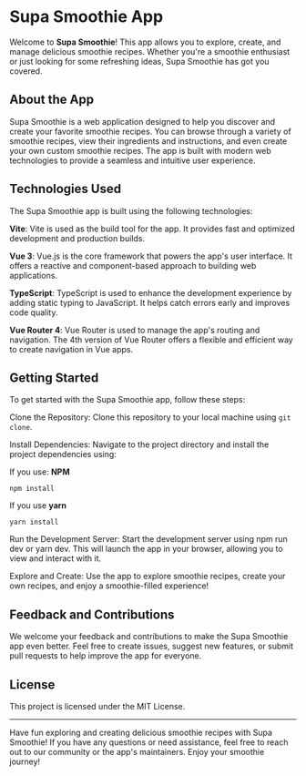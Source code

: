 # Supa Smoothie App

Welcome to **Supa Smoothie**! This app allows you to explore, create, and manage delicious smoothie recipes. Whether you're a smoothie enthusiast or just looking for some refreshing ideas, Supa Smoothie has got you covered.

## About the App

Supa Smoothie is a web application designed to help you discover and create your favorite smoothie recipes. You can browse through a variety of smoothie recipes, view their ingredients and instructions, and even create your own custom smoothie recipes. The app is built with modern web technologies to provide a seamless and intuitive user experience.

## Technologies Used

The Supa Smoothie app is built using the following technologies:

**Vite**: Vite is used as the build tool for the app. It provides fast and optimized development and production builds.

**Vue 3**: Vue.js is the core framework that powers the app's user interface. It offers a reactive and component-based approach to building web applications.

**TypeScript**: TypeScript is used to enhance the development experience by adding static typing to JavaScript. It helps catch errors early and improves code quality.

**Vue Router 4**: Vue Router is used to manage the app's routing and navigation. The 4th version of Vue Router offers a flexible and efficient way to create navigation in Vue apps.

## Getting Started

To get started with the Supa Smoothie app, follow these steps:

Clone the Repository: Clone this repository to your local machine using `git clone`.

Install Dependencies: Navigate to the project directory and install the project dependencies using:

If you use: **NPM**

```ssh
npm install
```

If you use **yarn**

```ssh
yarn install
```

Run the Development Server: Start the development server using npm run dev or yarn dev. This will launch the app in your browser, allowing you to view and interact with it.

Explore and Create: Use the app to explore smoothie recipes, create your own recipes, and enjoy a smoothie-filled experience!

## Feedback and Contributions

We welcome your feedback and contributions to make the Supa Smoothie app even better. Feel free to create issues, suggest new features, or submit pull requests to help improve the app for everyone.

## License

This project is licensed under the MIT License.

---

Have fun exploring and creating delicious smoothie recipes with Supa Smoothie! If you have any questions or need assistance, feel free to reach out to our community or the app's maintainers. Enjoy your smoothie journey!
